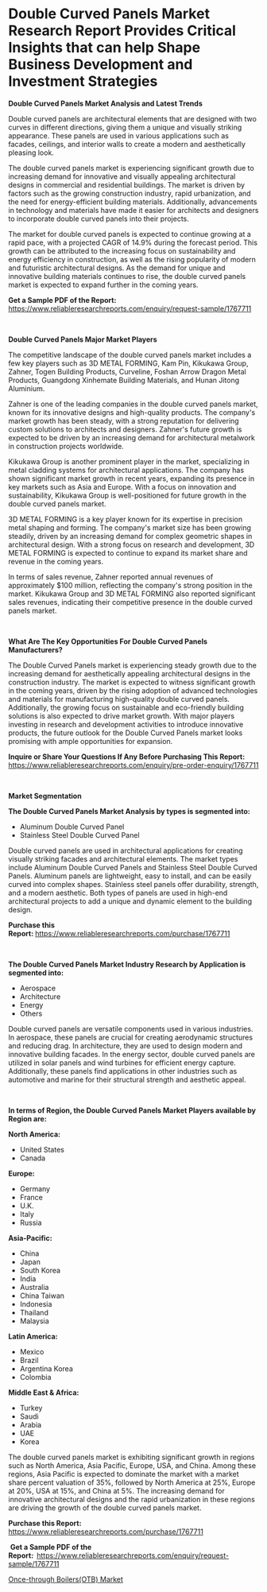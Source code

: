 <p><h1>Double Curved Panels Market Research Report Provides Critical Insights that can help Shape Business Development and Investment Strategies</h1></p><p><strong>Double Curved Panels Market Analysis and Latest Trends</strong></p>
<p><p>Double curved panels are architectural elements that are designed with two curves in different directions, giving them a unique and visually striking appearance. These panels are used in various applications such as facades, ceilings, and interior walls to create a modern and aesthetically pleasing look.</p><p>The double curved panels market is experiencing significant growth due to increasing demand for innovative and visually appealing architectural designs in commercial and residential buildings. The market is driven by factors such as the growing construction industry, rapid urbanization, and the need for energy-efficient building materials. Additionally, advancements in technology and materials have made it easier for architects and designers to incorporate double curved panels into their projects.</p><p>The market for double curved panels is expected to continue growing at a rapid pace, with a projected CAGR of 14.9% during the forecast period. This growth can be attributed to the increasing focus on sustainability and energy efficiency in construction, as well as the rising popularity of modern and futuristic architectural designs. As the demand for unique and innovative building materials continues to rise, the double curved panels market is expected to expand further in the coming years.</p></p>
<p><strong>Get a Sample PDF of the Report:&nbsp;</strong> <a href="https://www.reliableresearchreports.com/enquiry/request-sample/1767711">https://www.reliableresearchreports.com/enquiry/request-sample/1767711</a></p>
<p>&nbsp;</p>
<p><strong>Double Curved Panels Major Market Players</strong></p>
<p><p>The competitive landscape of the double curved panels market includes a few key players such as 3D METAL FORMING, Kam Pin, Kikukawa Group, Zahner, Togen Building Products, Curveline, Foshan Arrow Dragon Metal Products, Guangdong Xinhemate Building Materials, and Hunan Jitong Aluminium.</p><p>Zahner is one of the leading companies in the double curved panels market, known for its innovative designs and high-quality products. The company's market growth has been steady, with a strong reputation for delivering custom solutions to architects and designers. Zahner's future growth is expected to be driven by an increasing demand for architectural metalwork in construction projects worldwide.</p><p>Kikukawa Group is another prominent player in the market, specializing in metal cladding systems for architectural applications. The company has shown significant market growth in recent years, expanding its presence in key markets such as Asia and Europe. With a focus on innovation and sustainability, Kikukawa Group is well-positioned for future growth in the double curved panels market.</p><p>3D METAL FORMING is a key player known for its expertise in precision metal shaping and forming. The company's market size has been growing steadily, driven by an increasing demand for complex geometric shapes in architectural design. With a strong focus on research and development, 3D METAL FORMING is expected to continue to expand its market share and revenue in the coming years.</p><p>In terms of sales revenue, Zahner reported annual revenues of approximately $100 million, reflecting the company's strong position in the market. Kikukawa Group and 3D METAL FORMING also reported significant sales revenues, indicating their competitive presence in the double curved panels market.</p></p>
<p>&nbsp;</p>
<p><strong>What Are The Key Opportunities For Double Curved Panels Manufacturers?</strong></p>
<p><p>The Double Curved Panels market is experiencing steady growth due to the increasing demand for aesthetically appealing architectural designs in the construction industry. The market is expected to witness significant growth in the coming years, driven by the rising adoption of advanced technologies and materials for manufacturing high-quality double curved panels. Additionally, the growing focus on sustainable and eco-friendly building solutions is also expected to drive market growth. With major players investing in research and development activities to introduce innovative products, the future outlook for the Double Curved Panels market looks promising with ample opportunities for expansion.</p></p>
<p><strong>Inquire or Share Your Questions If Any Before Purchasing This Report:</strong> <a href="https://www.reliableresearchreports.com/enquiry/pre-order-enquiry/1767711">https://www.reliableresearchreports.com/enquiry/pre-order-enquiry/1767711</a></p>
<p>&nbsp;</p>
<p><strong>Market Segmentation</strong></p>
<p><strong>The Double Curved Panels Market Analysis by types is segmented into:</strong></p>
<p><ul><li>Aluminum Double Curved Panel</li><li>Stainless Steel Double Curved Panel</li></ul></p>
<p><p>Double curved panels are used in architectural applications for creating visually striking facades and architectural elements. The market types include Aluminum Double Curved Panels and Stainless Steel Double Curved Panels. Aluminum panels are lightweight, easy to install, and can be easily curved into complex shapes. Stainless steel panels offer durability, strength, and a modern aesthetic. Both types of panels are used in high-end architectural projects to add a unique and dynamic element to the building design.</p></p>
<p><strong>Purchase this Report:&nbsp;</strong><a href="https://www.reliableresearchreports.com/purchase/1767711">https://www.reliableresearchreports.com/purchase/1767711</a></p>
<p>&nbsp;</p>
<p><strong>The Double Curved Panels Market Industry Research by Application is segmented into:</strong></p>
<p><ul><li>Aerospace</li><li>Architecture</li><li>Energy</li><li>Others</li></ul></p>
<p><p>Double curved panels are versatile components used in various industries. In aerospace, these panels are crucial for creating aerodynamic structures and reducing drag. In architecture, they are used to design modern and innovative building facades. In the energy sector, double curved panels are utilized in solar panels and wind turbines for efficient energy capture. Additionally, these panels find applications in other industries such as automotive and marine for their structural strength and aesthetic appeal.</p></p>
<p>&nbsp;</p>
<p><strong>In terms of Region, the Double Curved Panels Market Players available by Region are:</strong></p>
<p>
    <p> <strong> North America: </strong>
        <ul>
            <li>United States</li>
            <li>Canada</li>
        </ul>
        </p> 
    <p> <strong> Europe: </strong>
        <ul>
            <li>Germany</li>
            <li>France</li>
            <li>U.K.</li>
            <li>Italy</li>
            <li>Russia</li>
        </ul>
        </p> 
    <p> <strong> Asia-Pacific: </strong>
        <ul>
            <li>China</li>
            <li>Japan</li>
            <li>South Korea</li>
            <li>India</li>
            <li>Australia</li>
            <li>China Taiwan</li>
            <li>Indonesia</li>
            <li>Thailand</li>
            <li>Malaysia</li>
        </ul>
        </p> 
    <p> <strong> Latin America: </strong>
        <ul>
            <li>Mexico</li>
            <li>Brazil</li>
            <li>Argentina Korea</li>
            <li>Colombia</li>
        </ul>
        </p> 
    <p> <strong> Middle East & Africa: </strong>
        <ul>
            <li>Turkey</li>
            <li>Saudi</li>
            <li>Arabia</li>
            <li>UAE</li>
            <li>Korea</li>
        </ul>
    </p>
    </p>
<p><p>The double curved panels market is exhibiting significant growth in regions such as North America, Asia Pacific, Europe, USA, and China. Among these regions, Asia Pacific is expected to dominate the market with a market share percent valuation of 35%, followed by North America at 25%, Europe at 20%, USA at 15%, and China at 5%. The increasing demand for innovative architectural designs and the rapid urbanization in these regions are driving the growth of the double curved panels market.</p></p>
<p><strong>Purchase this Report: </strong><a href="https://www.reliableresearchreports.com/purchase/1767711">https://www.reliableresearchreports.com/purchase/1767711</a></p>
<p>&nbsp;<strong>Get a Sample PDF of the Report:&nbsp;&nbsp;</strong><a href="https://www.reliableresearchreports.com/enquiry/request-sample/1767711">https://www.reliableresearchreports.com/enquiry/request-sample/1767711</a></p>
<p><strong></strong></p>
<p><p><a href="https://changeable-paste-463.notion.site/Once-through-Boilers-OTB-Market-Size-Global-Industry-Overview-Market-Segmentation-and-Forecast-2-827c7afbd7eb4111ad41f454d964ffc6">Once-through Boilers(OTB) Market</a></p></p>